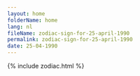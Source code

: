 ```yaml
---
layout: home
folderName: home
lang: nl
fileName: zodiac-sign-for-25-april-1990
permalink: zodiac-sign-for-25-april-1990
date: 25-04-1990
---
```

{% include zodiac.html %}
